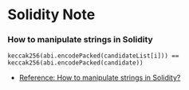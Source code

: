 # Solidity Note

### How to manipulate strings in Solidity

```solidity
keccak256(abi.encodePacked(candidateList[i])) == keccak256(abi.encodePacked(candidate))
```

- [Reference: How to manipulate strings in Solidity?](https://eattheblocks.com/how-to-manipulate-strings-in-solidity/)